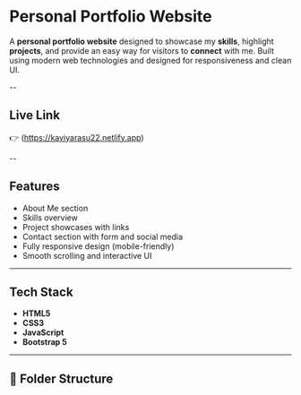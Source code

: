 #  Personal Portfolio Website 

A **personal portfolio website** designed to showcase my **skills**, highlight **projects**, and provide an easy way for visitors to **connect** with me. Built using modern web technologies and designed for responsiveness and clean UI.

--

##  Live Link

👉 (https://kaviyarasu22.netlify.app)

--

##  Features

-  About Me section
-  Skills overview
-  Project showcases with links
-  Contact section with form and social media
-  Fully responsive design (mobile-friendly)
-  Smooth scrolling and interactive UI

---

##  Tech Stack

- **HTML5**
- **CSS3**
- **JavaScript**
- **Bootstrap 5**

---

## 📁 Folder Structure

